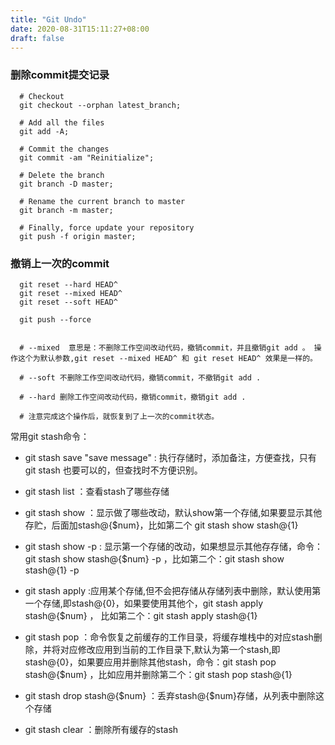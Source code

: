 ```yaml
---
title: "Git Undo"
date: 2020-08-31T15:11:27+08:00
draft: false
---
```


### 删除commit提交记录

```shell
  # Checkout
  git checkout --orphan latest_branch;

  # Add all the files
  git add -A;

  # Commit the changes
  git commit -am "Reinitialize";

  # Delete the branch
  git branch -D master;

  # Rename the current branch to master
  git branch -m master;
  
  # Finally, force update your repository
  git push -f origin master;
```

### 撤销上一次的commit

```shell
  git reset --hard HEAD^ 
  git reset --mixed HEAD^ 
  git reset --soft HEAD^ 

  git push --force


  # --mixed  意思是：不删除工作空间改动代码，撤销commit，并且撤销git add 。 操作这个为默认参数,git reset --mixed HEAD^ 和 git reset HEAD^ 效果是一样的。
    
  # --soft 不删除工作空间改动代码，撤销commit，不撤销git add . 
  
  # --hard 删除工作空间改动代码，撤销commit，撤销git add . 

  # 注意完成这个操作后，就恢复到了上一次的commit状态。

```


常用git stash命令：

- git stash save "save message"  : 执行存储时，添加备注，方便查找，只有git stash 也要可以的，但查找时不方便识别。

- git stash list  ：查看stash了哪些存储

- git stash show ：显示做了哪些改动，默认show第一个存储,如果要显示其他存贮，后面加stash@{$num}，比如第二个 git stash show stash@{1}

- git stash show -p : 显示第一个存储的改动，如果想显示其他存存储，命令：git stash show  stash@{$num}  -p ，比如第二个：git stash show  stash@{1}  -p

- git stash apply :应用某个存储,但不会把存储从存储列表中删除，默认使用第一个存储,即stash@{0}，如果要使用其他个，git stash apply stash@{$num} ， 比如第二个：git stash apply stash@{1} 

- git stash pop ：命令恢复之前缓存的工作目录，将缓存堆栈中的对应stash删除，并将对应修改应用到当前的工作目录下,默认为第一个stash,即stash@{0}，如果要应用并删除其他stash，命令：git stash pop stash@{$num} ，比如应用并删除第二个：git stash pop stash@{1}

- git stash drop stash@{$num} ：丢弃stash@{$num}存储，从列表中删除这个存储

- git stash clear ：删除所有缓存的stash
